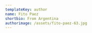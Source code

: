 ```yaml
---
templateKey: author
name: Fito Paez
shortbio: From Argentina
authorimage: /assets/fito-paez-63.jpg
---
```

